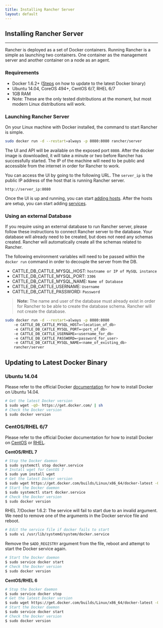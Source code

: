 ```yaml
---
title: Installing Rancher Server
layout: default
---
```


## Installing Rancher Server
---
Rancher is deployed as a set of Docker containers. Running Rancher is a simple as launching two containers. One container as the management server and another container on a node as an agent. 

### Requirements

* Docker 1.6.2+ ([Steps]({{site.baseurl}}/docs/installing-rancher/installing-server/#docker-install) on how to update to the latest Docker binary)
* Ubuntu 14.04, CoreOS 494+, CentOS 6/7, RHEL 6/7 
* 1GB RAM 
* Note: These are the only tested distributions at the moment, but most modern Linux distributions will work.

### Launching Rancher Server 

On your Linux machine with Docker installed, the command to start Rancher is simple.

```bash
sudo docker run -d --restart=always -p 8080:8080 rancher/server
```

The UI and API will be available on the exposed port `8080`. After the docker image is downloaded, it will take a minute or two before Rancher has successfully started. The IP of the machine will need to be public and accessible from the internet in order for Rancher to work.

You can access the UI by going to the following URL. The `server_ip` is the public IP address of the host that is running Rancher server.

`http://server_ip:8080`

Once the UI is up and running, you can start [adding hosts]({{site.baseurl}}/docs/infrastructure/hosts/). After the hosts are setup, you can start adding [services]({{site.baseurl}}/docs/services/projects/adding-services/).

<a id="external-db"></a>

### Using an external Database

If you require using an external database to run Rancher server, please follow these instructions to connect Rancher server to the database. Your database will already need to be created, but does not need any schemas created. Rancher will automatically create all the schemas related to Rancher.

The following environment variables will need to be passed within the `docker run` command in order to decouple the server from the DB. 

* CATTLE_DB_CATTLE_MYSQL_HOST: `hostname or IP of MySQL instance`
* CATTLE_DB_CATTLE_MYSQL_PORT: `3306`
* CATTLE_DB_CATTLE_MYSQL_NAME: `Name of Database`
* CATTLE_DB_CATTLE_USERNAME: `Username`
* CATTLE_DB_CATTLE_PASSWORD: `Password`


> **Note:** The name and user of the database must already exist in order for Rancher to be able to create the database schema. Rancher will not create the database.

```bash
sudo docker run -d --restart=always -p 8080:8080 
    -e CATTLE_DB_CATTLE_MYSQL_HOST=<location_of_db> 
    -e CATTLE_DB_CATTLE_MYSQL_PORT=<port_of_db> 
    -e CATTLE_DB_CATTLE_USERNAME=<username_for_db> 
    -e CATTLE_DB_CATTLE_PASSWORD=<password_for_user> 
    -e CATTLE_DB_CATTLE_MYSQL_NAME=<name_of_existing_db>  
    rancher/server
```
<a id="docker-install"></a>

## Updating to Latest Docker Binary

### Ubuntu 14.04

Please refer to the official Docker [documentation](https://docs.docker.com/installation/ubuntulinux/) for how to install Docker on Ubuntu 14.04.

```bash
# Get the latest Docker version
$ sudo wget -qO- https://get.docker.com/ | sh
# Check the Docker version
$ sudo docker version
```

### CentOS/RHEL 6/7

Please refer to the official Docker documentation for how to install Docker on [CentOS](https://docs.docker.com/installation/centos/) or [RHEL](https://docs.docker.com/installation/rhel/).

**CentOS/RHEL 7**

```bash
# Stop the Docker daemon
$ sudo systemctl stop docker.service
# Install wget for CentOS 7
$ sudo yum install wget
# Get the latest Docker version 
$ sudo wget https://get.docker.com/builds/Linux/x86_64/docker-latest -O /usr/bin/docker
# Start the Docker daemon
$ sudo systemctl start docker.service
# Check the Docker version
$ sudo docker version
```

RHEL 7/Docker 1.6.2: The service will fail to start due to an invalid argument. We need to remove one of the arguments in the Docker service file and reboot. 

```bash
# Edit the service file if docker fails to start
$ sudo vi /usr/lib/systemd/system/docker.service
```
Remove the `$ADD_REGISTRY` argument from the file, reboot and attempt to start the Docker service again.

```bash
# Start the Docker daemon
$ sudo service docker start
# Check the Docker version
$ sudo docker version
```

**CentOS/RHEL 6**

```bash
# Stop the Docker daemon
$ sudo service docker stop
# Get the latest Docker version 
$ sudo wget https://get.docker.com/builds/Linux/x86_64/docker-latest -O /usr/bin/docker
# Start the Docker daemon
$ sudo service docker start
# Check the Docker version
$ sudo docker version
```
